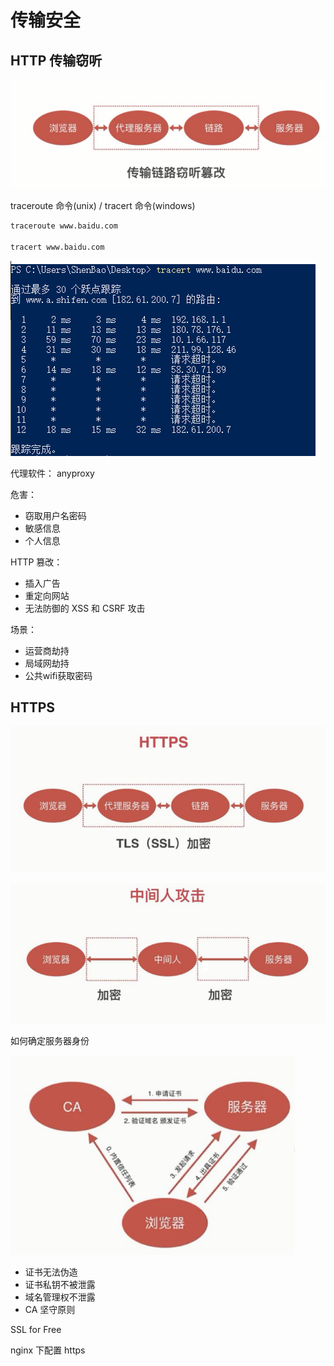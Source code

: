 # 传输安全

## HTTP 传输窃听

![191253.png](./img/191253.png)

traceroute 命令(unix) / tracert 命令(windows)
```bash
traceroute www.baidu.com

tracert www.baidu.com
```

![192209.png](./img/192209.png)

代理软件： anyproxy

危害：

- 窃取用户名密码
- 敏感信息
- 个人信息

HTTP 篡改：

- 插入广告
- 重定向网站
- 无法防御的 XSS 和 CSRF 攻击

场景：

- 运营商劫持
- 局域网劫持
- 公共wifi获取密码

## HTTPS

![192437.png](./img/192437.png)

![192531.png](./img/192531.png)

如何确定服务器身份

![192621.png](./img/192621.png)

- 证书无法伪造
- 证书私钥不被泄露
- 域名管理权不泄露
- CA 坚守原则

SSL for Free

nginx 下配置 https
